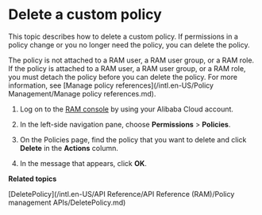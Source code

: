 # Delete a custom policy

This topic describes how to delete a custom policy. If permissions in a policy change or you no longer need the policy, you can delete the policy.

The policy is not attached to a RAM user, a RAM user group, or a RAM role. If the policy is attached to a RAM user, a RAM user group, or a RAM role, you must detach the policy before you can delete the policy. For more information, see [Manage policy references](/intl.en-US/Policy Management/Manage policy references.md).

1.  Log on to the [RAM console](https://ram.console.aliyun.com/) by using your Alibaba Cloud account.

2.  In the left-side navigation pane, choose **Permissions** \> **Policies**.

3.  On the Policies page, find the policy that you want to delete and click **Delete** in the **Actions** column.

4.  In the message that appears, click **OK**.


**Related topics**  


[DeletePolicy](/intl.en-US/API Reference/API Reference (RAM)/Policy management APIs/DeletePolicy.md)


